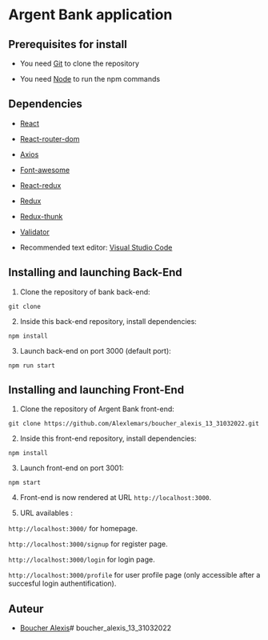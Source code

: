 # Argent Bank application


## Prerequisites for install

- You need [Git](https://git-scm.com) to clone the repository

- You need [Node](https://nodejs.org/en/) to run the npm commands


## Dependencies

- [React](https://reactjs.org)

- [React-router-dom](https://reactrouter.com/web/guides/quick-start) 

- [Axios](https://github.com/axios/axios)

- [Font-awesome](https://fontawesome.com/) 

- [React-redux](https://react-redux.js.org/)

- [Redux](https://redux.js.org/)

- [Redux-thunk](https://github.com/reduxjs/redux-thunk)

- [Validator](https://www.npmjs.com/package/validator)


- Recommended text editor: [Visual Studio Code](https://code.visualstudio.com)

## Installing and launching Back-End

1. Clone the repository of bank back-end:   

`git clone `


2. Inside this back-end repository, install dependencies:   

`npm install`


3. Launch back-end on port 3000 (default port):   

`npm run start`



## Installing and launching Front-End

1. Clone the repository of Argent Bank front-end:   

`git clone https://github.com/Alexlemars/boucher_alexis_13_31032022.git`



2. Inside this front-end repository, install dependencies:   

`npm install`



3. Launch front-end on port 3001:   

`npm start`



4. Front-end is now rendered at URL `http://localhost:3000`.


5. URL availables :   

`http://localhost:3000/` for homepage.

`http://localhost:3000/signup`   for register page.

`http://localhost:3000/login`    for login page.

`http://localhost:3000/profile`   for user profile page (only accessible after a succesful login authentification).





## Auteur
* [Boucher Alexis](https://github.com/Alexlemars)# boucher_alexis_13_31032022
